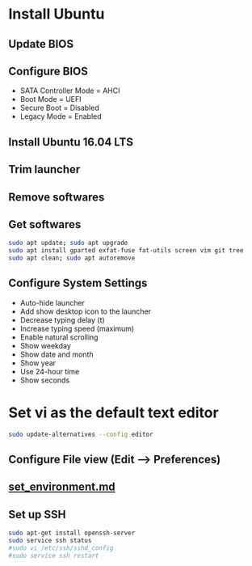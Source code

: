 # Install Ubuntu

## Update BIOS

## Configure BIOS

- SATA Controller Mode = AHCI
- Boot Mode = UEFI
- Secure Boot = Disabled
- Legacy Mode = Enabled

## Install Ubuntu 16.04 LTS

## Trim launcher

## Remove softwares

## Get softwares

```sh
sudo apt update; sudo apt upgrade
sudo apt install gparted exfat-fuse fat-utils screen vim git tree
sudo apt clean; sudo apt autoremove
```

## Configure System Settings

- Auto-hide launcher
- Add show desktop icon to the launcher
- Decrease typing delay (t)
- Increase typing speed (maximum)
- Enable natural scrolling
- Show weekday
- Show date and month
- Show year
- Use 24-hour time
- Show seconds

# Set vi as the default text editor

```sh
sudo update-alternatives --config editor
```

## Configure File view (Edit --> Preferences)

## [set_environment.md](set_environment.md)

## Set up SSH

```sh
sudo apt-get install openssh-server
sudo service ssh status
#sudo vi /etc/ssh/sshd_config
#sudo service ssh restart
```
